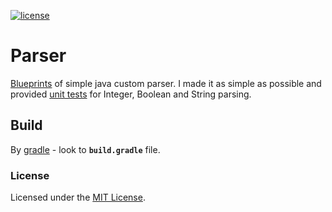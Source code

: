 [![license](https://img.shields.io/github/license/mashape/apistatus.svg?maxAge=2592000)](https://github.com/alexgaas/parser/master/LICENSE)

# Parser

[Blueprints](https://github.com/alexgaas/parser/tree/master/src/main/java/com/alexgaas/parser) of simple java custom parser. I made it as simple as possible and provided [unit tests](https://github.com/alexgaas/parser/tree/master/src/test/java/com/alexgaas/parser/unit) for Integer, Boolean and String parsing.

## Build

By [gradle](https://gradle.org/) - look to **`build.gradle`** file.

### License

Licensed under the [MIT License](https://github.com/alexgaas/parser/blob/master/README.md).
